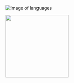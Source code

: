 
![Image of languages](https://encrypted-tbn0.gstatic.com/images?q=tbn:ANd9GcSch5zjv-c1NqGhYflOax2qQlJint1U2_0KZsUXnHAQwktUN2nxqimDbxya6aki7Em6Mts&usqp=CAU)

<img src="https://miro.medium.com/max/680/1*OUCRCkZjJ_85PFH2FZt3lg.jpeg"  width="200px" margin="50px" >

